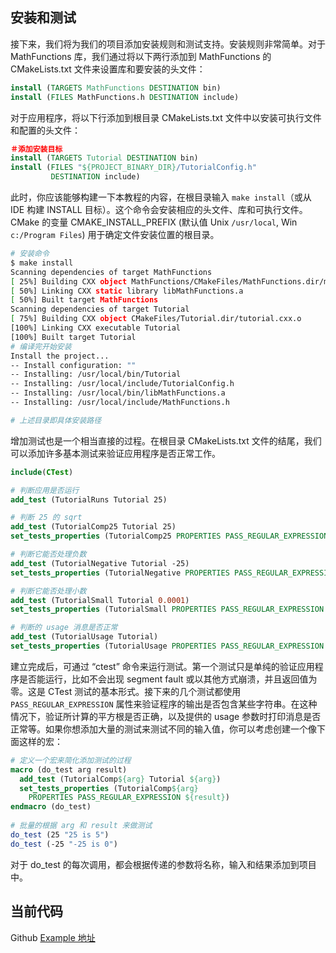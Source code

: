 ## 安装和测试

接下来，我们将为我们的项目添加安装规则和测试支持。安装规则非常简单。对于 MathFunctions 库，我们通过将以下两行添加到 MathFunctions 的 CMakeLists.txt 文件来设置库和要安装的头文件：

```cmake
install (TARGETS MathFunctions DESTINATION bin)
install (FILES MathFunctions.h DESTINATION include)
```

对于应用程序，将以下行添加到根目录 CMakeLists.txt 文件中以安装可执行文件和配置的头文件：

```cmake
＃添加安装目标
install (TARGETS Tutorial DESTINATION bin)
install (FILES "${PROJECT_BINARY_DIR}/TutorialConfig.h"        
         DESTINATION include)
```

此时，你应该能够构建一下本教程的内容，在根目录输入 `make install`（或从 IDE 构建 INSTALL 目标）。这个命令会安装相应的头文件、库和可执行文件。CMake 的变量 CMAKE\_INSTALL\_PREFIX (默认值 Unix `/usr/local`, Win `c:/Program Files`) 用于确定文件安装位置的根目录。

```bash
# 安装命令
$ make install
Scanning dependencies of target MathFunctions
[ 25%] Building CXX object MathFunctions/CMakeFiles/MathFunctions.dir/mysqrt.cxx.o
[ 50%] Linking CXX static library libMathFunctions.a
[ 50%] Built target MathFunctions
Scanning dependencies of target Tutorial
[ 75%] Building CXX object CMakeFiles/Tutorial.dir/tutorial.cxx.o
[100%] Linking CXX executable Tutorial
[100%] Built target Tutorial
# 编译完开始安装
Install the project...
-- Install configuration: ""
-- Installing: /usr/local/bin/Tutorial
-- Installing: /usr/local/include/TutorialConfig.h
-- Installing: /usr/local/bin/libMathFunctions.a
-- Installing: /usr/local/include/MathFunctions.h

# 上述目录即具体安装路径
```

增加测试也是一个相当直接的过程。在根目录 CMakeLists.txt 文件的结尾，我们可以添加许多基本测试来验证应用程序是否正常工作。

```cmake
include(CTest)

# 判断应用是否运行
add_test (TutorialRuns Tutorial 25)

# 判断 25 的 sqrt
add_test (TutorialComp25 Tutorial 25)
set_tests_properties (TutorialComp25 PROPERTIES PASS_REGULAR_EXPRESSION "25 is 5")

# 判断它能否处理负数
add_test (TutorialNegative Tutorial -25)
set_tests_properties (TutorialNegative PROPERTIES PASS_REGULAR_EXPRESSION "-25 is 0")

# 判断它能否处理小数
add_test (TutorialSmall Tutorial 0.0001)
set_tests_properties (TutorialSmall PROPERTIES PASS_REGULAR_EXPRESSION "0.0001 is 0.01")

# 判断的 usage 消息是否正常
add_test (TutorialUsage Tutorial)
set_tests_properties (TutorialUsage PROPERTIES PASS_REGULAR_EXPRESSION "Usage:.*number")

```

建立完成后，可通过 “ctest” 命令来运行测试。第一个测试只是单纯的验证应用程序是否能运行，比如不会出现 segment fault 或以其他方式崩溃，并且返回值为零。这是 CTest 测试的基本形式。接下来的几个测试都使用 `PASS_REGULAR_EXPRESSION` 属性来验证程序的输出是否包含某些字符串。在这种情况下，验证所计算的平方根是否正确，以及提供的 usage 参数时打印消息是否正常等。如果你想添加大量的测试来测试不同的输入值，你可以考虑创建一个像下面这样的宏：

```cmake
# 定义一个宏来简化添加测试的过程
macro (do_test arg result)
  add_test (TutorialComp${arg} Tutorial ${arg})
  set_tests_properties (TutorialComp${arg}
    PROPERTIES PASS_REGULAR_EXPRESSION ${result})
endmacro (do_test)
 
# 批量的根据 arg 和 result 来做测试
do_test (25 "25 is 5")
do_test (-25 "-25 is 0")
```

对于 do\_test 的每次调用，都会根据传递的参数将名称，输入和结果添加到项目中。

## 当前代码

Github [Example 地址](https://github.com/Lellansin/cmake-tutorial-cn/tree/master/example/3.%20Installing%20and%20Testing)  
